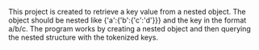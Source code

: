 This project is created to retrieve a key value from a nested object. The object should be nested like {'a':{'b':{'c':'d'}}} and the key in the format a/b/c.
The program works by creating a nested object and then querying the nested structure with the tokenized keys.